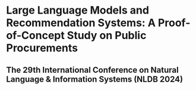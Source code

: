 # Large Language Models and Recommendation Systems: A Proof-of-Concept Study on Public Procurements  
## The 29th International Conference on Natural Language &amp; Information Systems (NLDB 2024)
